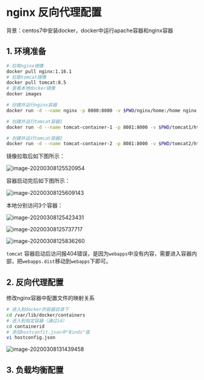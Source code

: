 # nginx 反向代理配置

背景：centos7中安装docker，docker中运行apache容器和nginx容器

## 1. 环境准备

```bash
# 拉取nginx镜像
docker pull nginx:1.16.1
# 拉取tomcat镜像
docker pull tomcat:8.5
# 查看本地docker镜像
docker images

# 创建并运行nginx容器
docker run -d --name nginx -p 8000:8080 -v $PWD/nginx/home:/home nginx:1.16.1

# 创建并运行tomcat容器1
docker run -d --name tomcat-container-1 -p 8081:8000 -v $PWD/tomcat1/html:/usr/local/tomcat/webapps/test tomcat:8.5

# 创建并运行tomcat容器2
docker run -d --name tomcat-container-2 -p 8081:8000 -v $PWD/tomcat2/html:/usr/local/tomcat/webapps/test tomcat:8.5
```

镜像拉取后如下图所示：

![image-20200308125520954](D:\learning\note\docker\nginx反向代理配置.assets\image-20200308125520954.png)

容器启动完后如下图所示：

![image-20200308125609143](D:\learning\note\docker\nginx反向代理配置.assets\image-20200308125609143.png)

本地分别访问3个容器：

![image-20200308125423431](D:\learning\note\docker\nginx反向代理配置.assets\image-20200308125423431.png)

![image-20200308125737717](D:\learning\note\docker\nginx反向代理配置.assets\image-20200308125737717.png)



![image-20200308125836260](D:\learning\note\docker\nginx反向代理配置.assets\image-20200308125836260.png)

`tomcat` 容器启动后访问报404错误，是因为`webapps`中没有内容，需要进入容器内部，把`webapps.dist`移动到`webapps`下即可。

## 2. 反向代理配置

修改nginx容器中配置文件的映射关系

```bash
# 进入到docker的容器目录下
cd /var/lib/docker/containers
# 进入到指定容器（通过id）
cd containerid
# 添加hostconfit.json中"Binds"值
vi hostconfig.json
```

![image-20200308131439458](D:\learning\note\docker\nginx反向代理配置.assets\image-20200308131439458.png)

## 3. 负载均衡配置



